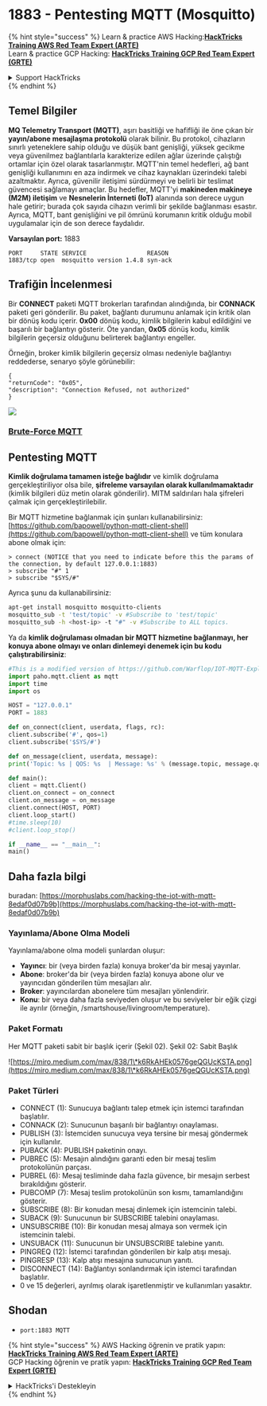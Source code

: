 # 1883 - Pentesting MQTT (Mosquitto)

{% hint style="success" %}
Learn & practice AWS Hacking:<img src="/.gitbook/assets/arte.png" alt="" data-size="line">[**HackTricks Training AWS Red Team Expert (ARTE)**](https://training.hacktricks.xyz/courses/arte)<img src="/.gitbook/assets/arte.png" alt="" data-size="line">\
Learn & practice GCP Hacking: <img src="/.gitbook/assets/grte.png" alt="" data-size="line">[**HackTricks Training GCP Red Team Expert (GRTE)**<img src="/.gitbook/assets/grte.png" alt="" data-size="line">](https://training.hacktricks.xyz/courses/grte)

<details>

<summary>Support HackTricks</summary>

* Check the [**subscription plans**](https://github.com/sponsors/carlospolop)!
* **Join the** 💬 [**Discord group**](https://discord.gg/hRep4RUj7f) or the [**telegram group**](https://t.me/peass) or **follow** us on **Twitter** 🐦 [**@hacktricks\_live**](https://twitter.com/hacktricks\_live)**.**
* **Share hacking tricks by submitting PRs to the** [**HackTricks**](https://github.com/carlospolop/hacktricks) and [**HackTricks Cloud**](https://github.com/carlospolop/hacktricks-cloud) github repos.

</details>
{% endhint %}


## Temel Bilgiler

**MQ Telemetry Transport (MQTT)**, aşırı basitliği ve hafifliği ile öne çıkan bir **yayın/abone mesajlaşma protokolü** olarak bilinir. Bu protokol, cihazların sınırlı yeteneklere sahip olduğu ve düşük bant genişliği, yüksek gecikme veya güvenilmez bağlantılarla karakterize edilen ağlar üzerinde çalıştığı ortamlar için özel olarak tasarlanmıştır. MQTT'nin temel hedefleri, ağ bant genişliği kullanımını en aza indirmek ve cihaz kaynakları üzerindeki talebi azaltmaktır. Ayrıca, güvenilir iletişimi sürdürmeyi ve belirli bir teslimat güvencesi sağlamayı amaçlar. Bu hedefler, MQTT'yi **makineden makineye (M2M) iletişim** ve **Nesnelerin İnterneti (IoT)** alanında son derece uygun hale getirir; burada çok sayıda cihazın verimli bir şekilde bağlanması esastır. Ayrıca, MQTT, bant genişliğini ve pil ömrünü korumanın kritik olduğu mobil uygulamalar için de son derece faydalıdır.

**Varsayılan port:** 1883
```
PORT     STATE SERVICE                 REASON
1883/tcp open  mosquitto version 1.4.8 syn-ack
```
## Trafiğin İncelenmesi

Bir **CONNECT** paketi MQTT brokerları tarafından alındığında, bir **CONNACK** paketi geri gönderilir. Bu paket, bağlantı durumunu anlamak için kritik olan bir dönüş kodu içerir. **0x00** dönüş kodu, kimlik bilgilerin kabul edildiğini ve başarılı bir bağlantıyı gösterir. Öte yandan, **0x05** dönüş kodu, kimlik bilgilerin geçersiz olduğunu belirterek bağlantıyı engeller.

Örneğin, broker kimlik bilgilerin geçersiz olması nedeniyle bağlantıyı reddederse, senaryo şöyle görünebilir:
```
{
"returnCode": "0x05",
"description": "Connection Refused, not authorized"
}
```
![](<../.gitbook/assets/image (976).png>)

### [**Brute-Force MQTT**](../generic-methodologies-and-resources/brute-force.md#mqtt)

## Pentesting MQTT

**Kimlik doğrulama tamamen isteğe bağlıdır** ve kimlik doğrulama gerçekleştiriliyor olsa bile, **şifreleme varsayılan olarak kullanılmamaktadır** (kimlik bilgileri düz metin olarak gönderilir). MITM saldırıları hala şifreleri çalmak için gerçekleştirilebilir.

Bir MQTT hizmetine bağlanmak için şunları kullanabilirsiniz: [https://github.com/bapowell/python-mqtt-client-shell](https://github.com/bapowell/python-mqtt-client-shell) ve tüm konulara abone olmak için:
```
> connect (NOTICE that you need to indicate before this the params of the connection, by default 127.0.0.1:1883)
> subscribe "#" 1
> subscribe "$SYS/#"
```
Ayrıca şunu da kullanabilirsiniz:
```bash
apt-get install mosquitto mosquitto-clients
mosquitto_sub -t 'test/topic' -v #Subscribe to 'test/topic'
mosquitto_sub -h <host-ip> -t "#" -v #Subscribe to ALL topics.
```
Ya da **kimlik doğrulaması olmadan bir MQTT hizmetine bağlanmayı, her konuya abone olmayı ve onları dinlemeyi denemek için bu kodu çalıştırabilirsiniz**:
```python
#This is a modified version of https://github.com/Warflop/IOT-MQTT-Exploit/blob/master/mqtt.py
import paho.mqtt.client as mqtt
import time
import os

HOST = "127.0.0.1"
PORT = 1883

def on_connect(client, userdata, flags, rc):
client.subscribe('#', qos=1)
client.subscribe('$SYS/#')

def on_message(client, userdata, message):
print('Topic: %s | QOS: %s  | Message: %s' % (message.topic, message.qos, message.payload))

def main():
client = mqtt.Client()
client.on_connect = on_connect
client.on_message = on_message
client.connect(HOST, PORT)
client.loop_start()
#time.sleep(10)
#client.loop_stop()

if __name__ == "__main__":
main()
```
## Daha fazla bilgi

buradan: [https://morphuslabs.com/hacking-the-iot-with-mqtt-8edaf0d07b9b](https://morphuslabs.com/hacking-the-iot-with-mqtt-8edaf0d07b9b)

### Yayınlama/Abone Olma Modeli <a href="#b667" id="b667"></a>

Yayınlama/abone olma modeli şunlardan oluşur:

* **Yayıncı**: bir (veya birden fazla) konuya broker'da bir mesaj yayınlar.
* **Abone**: broker'da bir (veya birden fazla) konuya abone olur ve yayıncıdan gönderilen tüm mesajları alır.
* **Broker**: yayıncılardan abonelere tüm mesajları yönlendirir.
* **Konu**: bir veya daha fazla seviyeden oluşur ve bu seviyeler bir eğik çizgi ile ayrılır (örneğin, /smartshouse/livingroom/temperature).

### Paket Formatı <a href="#f15a" id="f15a"></a>

Her MQTT paketi sabit bir başlık içerir (Şekil 02). Şekil 02: Sabit Başlık

![https://miro.medium.com/max/838/1\*k6RkAHEk0576geQGUcKSTA.png](https://miro.medium.com/max/838/1\*k6RkAHEk0576geQGUcKSTA.png)

### Paket Türleri

* CONNECT (1): Sunucuya bağlantı talep etmek için istemci tarafından başlatılır.
* CONNACK (2): Sunucunun başarılı bir bağlantıyı onaylaması.
* PUBLISH (3): İstemciden sunucuya veya tersine bir mesaj göndermek için kullanılır.
* PUBACK (4): PUBLISH paketinin onayı.
* PUBREC (5): Mesajın alındığını garanti eden bir mesaj teslim protokolünün parçası.
* PUBREL (6): Mesaj tesliminde daha fazla güvence, bir mesajın serbest bırakıldığını gösterir.
* PUBCOMP (7): Mesaj teslim protokolünün son kısmı, tamamlandığını gösterir.
* SUBSCRIBE (8): Bir konudan mesaj dinlemek için istemcinin talebi.
* SUBACK (9): Sunucunun bir SUBSCRIBE talebini onaylaması.
* UNSUBSCRIBE (10): Bir konudan mesaj almaya son vermek için istemcinin talebi.
* UNSUBACK (11): Sunucunun bir UNSUBSCRIBE talebine yanıtı.
* PINGREQ (12): İstemci tarafından gönderilen bir kalp atışı mesajı.
* PINGRESP (13): Kalp atışı mesajına sunucunun yanıtı.
* DISCONNECT (14): Bağlantıyı sonlandırmak için istemci tarafından başlatılır.
* 0 ve 15 değerleri, ayrılmış olarak işaretlenmiştir ve kullanımları yasaktır.

## Shodan

* `port:1883 MQTT`


{% hint style="success" %}
AWS Hacking öğrenin ve pratik yapın:<img src="/.gitbook/assets/arte.png" alt="" data-size="line">[**HackTricks Training AWS Red Team Expert (ARTE)**](https://training.hacktricks.xyz/courses/arte)<img src="/.gitbook/assets/arte.png" alt="" data-size="line">\
GCP Hacking öğrenin ve pratik yapın: <img src="/.gitbook/assets/grte.png" alt="" data-size="line">[**HackTricks Training GCP Red Team Expert (GRTE)**<img src="/.gitbook/assets/grte.png" alt="" data-size="line">](https://training.hacktricks.xyz/courses/grte)

<details>

<summary>HackTricks'i Destekleyin</summary>

* [**abonelik planlarını**](https://github.com/sponsors/carlospolop) kontrol edin!
* **💬 [**Discord grubuna**](https://discord.gg/hRep4RUj7f) veya [**telegram grubuna**](https://t.me/peass) katılın ya da **Twitter'da** 🐦 [**@hacktricks\_live**](https://twitter.com/hacktricks\_live)** bizi takip edin.**
* **Hacking ipuçlarını paylaşmak için [**HackTricks**](https://github.com/carlospolop/hacktricks) ve [**HackTricks Cloud**](https://github.com/carlospolop/hacktricks-cloud) github reposuna PR gönderin.**

</details>
{% endhint %}
